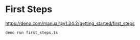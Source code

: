 # First Steps #

<https://deno.com/manual@v1.34.2/getting_started/first_steps>

```bash
deno run first_steps.ts
```
